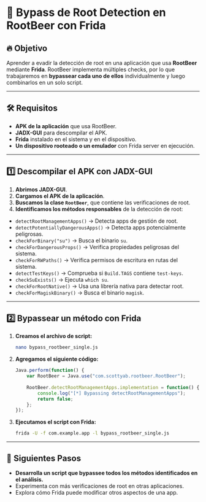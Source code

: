 # 📖 Bypass de Root Detection en RootBeer con Frida

## 🔥 Objetivo

Aprender a evadir la detección de root en una aplicación que usa **RootBeer** mediante **Frida**. RootBeer implementa múltiples checks, por lo que trabajaremos en **bypassear cada uno de ellos** individualmente y luego combinarlos en un solo script.

---

## 🛠 Requisitos

- **APK de la aplicación** que usa RootBeer.
- **JADX-GUI** para descompilar el APK.
- **Frida** instalado en el sistema y en el dispositivo.
- **Un dispositivo rooteado o un emulador** con Frida server en ejecución.
---

## 1️⃣ Descompilar el APK con JADX-GUI

1. **Abrimos JADX-GUI**.
2. **Cargamos el APK de la aplicación**.
3. **Buscamos la clase `RootBeer`**, que contiene las verificaciones de root.
4. **Identificamos los métodos responsables** de la detección de root:

- `detectRootManagementApps()` → Detecta apps de gestión de root.
- `detectPotentiallyDangerousApps()` → Detecta apps potencialmente peligrosas.
- `checkForBinary("su")` → Busca el binario `su`.
- `checkForDangerousProps()` → Verifica propiedades peligrosas del sistema.
- `checkForRWPaths()` → Verifica permisos de escritura en rutas del sistema.
- `detectTestKeys()` → Comprueba si `Build.TAGS` contiene `test-keys`.
- `checkSuExists()` → Ejecuta `which su`.
- `checkForRootNative()` → Usa una librería nativa para detectar root.
- `checkForMagiskBinary()` → Busca el binario `magisk`.

---

## 2️⃣ Bypassear un método con Frida

1. **Creamos el archivo de script:**
   ```sh
   nano bypass_rootbeer_single.js
   ```

2. **Agregamos el siguiente código:**
   ```javascript
   Java.perform(function() {
       var RootBeer = Java.use("com.scottyab.rootbeer.RootBeer");
       
       RootBeer.detectRootManagementApps.implementation = function() {
           console.log("[*] Bypassing detectRootManagementApps");
           return false;
       };
   });
   ```

3. **Ejecutamos el script con Frida:**
   ```sh
   frida -U -f com.example.app -l bypass_rootbeer_single.js
   ```

---

## 🚀 Siguientes Pasos

- **Desarrolla un script que bypassee todos los métodos identificados en el análisis.**
- Experimenta con más verificaciones de root en otras aplicaciones.
- Explora cómo Frida puede modificar otros aspectos de una app.
